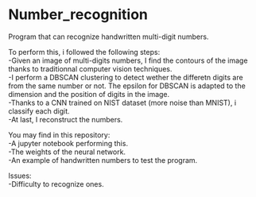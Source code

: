 # Number_recognition
Program that can recognize handwritten multi-digit numbers.  

To perform this, i followed the following steps:  
-Given an image of multi-digits numbers, I find the contours of the image thanks to traditionnal computer vision techniques.  
-I perform a DBSCAN clustering to detect wether the differetn digits are from the same number or not. The epsilon for DBSCAN is adapted to the dimension and the position of digits in the image.     
-Thanks to a CNN trained on NIST dataset (more noise than MNIST), i classify each digit.  
-At last, I reconstruct the numbers.  

You may find in this repository:   
-A jupyter notebook performing this.  
-The weights of the neural network.  
-An example of handwritten numbers to test the program.  

Issues:  
-Difficulty to recognize ones.
